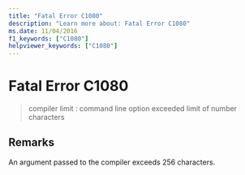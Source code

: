```yaml
---
title: "Fatal Error C1080"
description: "Learn more about: Fatal Error C1080"
ms.date: 11/04/2016
f1_keywords: ["C1080"]
helpviewer_keywords: ["C1080"]
---
```

# Fatal Error C1080

> compiler limit : command line option exceeded limit of number characters

## Remarks

An argument passed to the compiler exceeds 256 characters.
